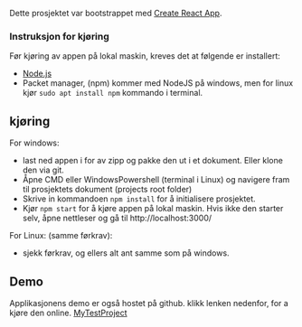 Dette prosjektet var bootstrappet med [Create React App](https://github.com/facebook/create-react-app).

### Instruksjon for kjøring
Før kjøring av appen på lokal maskin, kreves det at følgende er installert:

- [Node.js](https://nodejs.org/en/download/)
- Packet manager, (npm) kommer med NodeJS på windows, men for linux kjør `sudo apt install npm` kommando i terminal.

## kjøring
For windows:
- last ned appen i for av zipp og pakke den ut i et dokument. Eller klone den via git.
- Åpne CMD eller WindowsPowershell (terminal i Linux) og navigere fram til prosjektets dokument (projects root folder)
- Skrive in kommandoen `npm install` for å initialisere prosjektet.
- Kjør `npm start` for å kjøre appen på lokal maskin. Hvis ikke den starter selv, åpne nettleser og gå til http://localhost:3000/  

For Linux: (samme førkrav):
- sjekk førkrav, og ellers alt ant samme som på windows.

## Demo
Applikasjonens demo er også hostet på github. klikk lenken nedenfor, for a kjøre den online.
[MyTestProject](https://saleall.github.io/MyTestProject)

